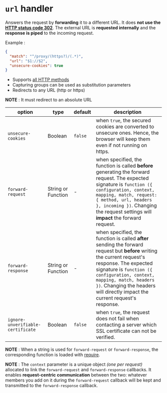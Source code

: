 # `url` handler

Answers the request by **forwarding** it to a different URL. It does **not use the [HTTP status code 302](https://en.wikipedia.org/wiki/HTTP_302)**. The external URL is **requested internally** and the **response is piped** to the incoming request.

Example :
```json
{
  "match": "^/proxy/(https?)/(.*)",
  "url": "$1://$2",
  "unsecure-cookies": true
}
```

* Supports [all HTTP methods](https://developer.mozilla.org/en-US/docs/Web/HTTP/Methods)
* Capturing groups can be used as substitution parameters
* Redirects to any URL (http or https)

**NOTE** : It must redirect to an absolute URL

| option | type | default | description |
|---|---|---|---|
| `unsecure-cookies` | Boolean | `false` | when `true`, the secured cookies are converted to unsecure ones. Hence, the browser will keep them even if not running on https. |
| `forward-request` | String or Function | - | when specified, the function is called **before** generating the forward request. The expected signature is  `function ({ configuration, context, mapping, match, request: { method, url, headers }, incoming })`. Changing the request settings will **impact** the forward request.
| `forward-response` | String or Function | - | when specified, the function is called **after** sending the forward request but **before** writing the current request's response. The expected signature is `function ({ configuration, context, mapping, match, headers })`. Changing the headers will directly impact the current request's response.
| `ignore-unverifiable-certificate` | Boolean | `false` | when `true`, the request does not fail when contacting a server which SSL certificate can not be verified. |

**NOTE** : When a string is used for `forward-request` or `forward-response`, the corresponding function is loaded with [require](https://nodejs.org/api/modules.html#modules_require_id).

**NOTE** : The `context` parameter is a unique object *(one per request)* allocated to link the `forward-request` and `forward-response` callbacks. It enables **request-centric communication** between the two: whatever members you add on it during the `forward-request` callback will be kept and transmitted to the `forward-response` callback.

